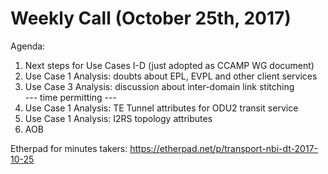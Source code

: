# Weekly Call (October 25th, 2017)

Agenda:

1) Next steps for Use Cases I-D (just adopted as CCAMP WG document)
2) Use Case 1 Analysis: doubts about EPL, EVPL and other client services
3) Use Case 3 Analysis: discussion about inter-domain link stitching  
--- time permitting ---
4) Use Case 1 Analysis: TE Tunnel attributes for ODU2 transit service
5) Use Case 1 Analysis: I2RS topology attributes
6) AOB

Etherpad for minutes takers: https://etherpad.net/p/transport-nbi-dt-2017-10-25
